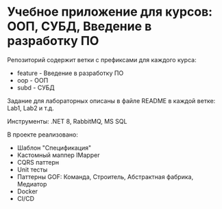 # Учебное приложение для курсов: ООП, СУБД, Введение в разработку ПО
Репозиторий содержит ветки с префиксами для каждого курса:
- feature - Введение в разработку ПО
- oop - ООП
- subd - СУБД

Задание для лабораторных описаны в файле README в каждой ветке: Lab1, Lab2 и т.д.

Инструменты: .NET 8, RabbitMQ, MS SQL

В проекте реализовано:
- Шаблон "Спецификация"
- Кастомный маппер IMapper
- CQRS паттерн
- Unit тесты
- Паттерны GOF: Команда, Строитель, Абстрактная фабрика, Медиатор
- Docker
- CI/CD